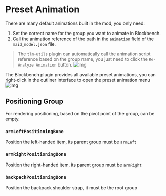 # Preset Animation

There are many default animations built in the mod, you only need:

1. Set the correct name for the group you want to animate in Blockbench.
2. Call the animation reference of the path in the `animation` field of the `maid_model.json` file.

> The `tlm-utils` plugin can automatically call the animation script reference based on the group name, you just need to click the `Re-Analyze Animation` button.
> ![img](https://i.imgur.com/iyCKwMx.gif)

The Blockbench plugin provides all available preset animations, you can right-click in the outliner interface to open the preset animation menu\
![img](https://i.imgur.com/N17PbiE.gif)

## Positioning Group

For rendering positioning, based on the pivot point of the group, can be empty.

### `armLeftPositioningBone`

Position the left-handed item, its parent group must be `armLeft`

### `armRightPositioningBone`

Position the right-handed item, its parent group must be `armRight`

### `backpackPositioningBone`

Position the backpack shoulder strap, it must be the root group

